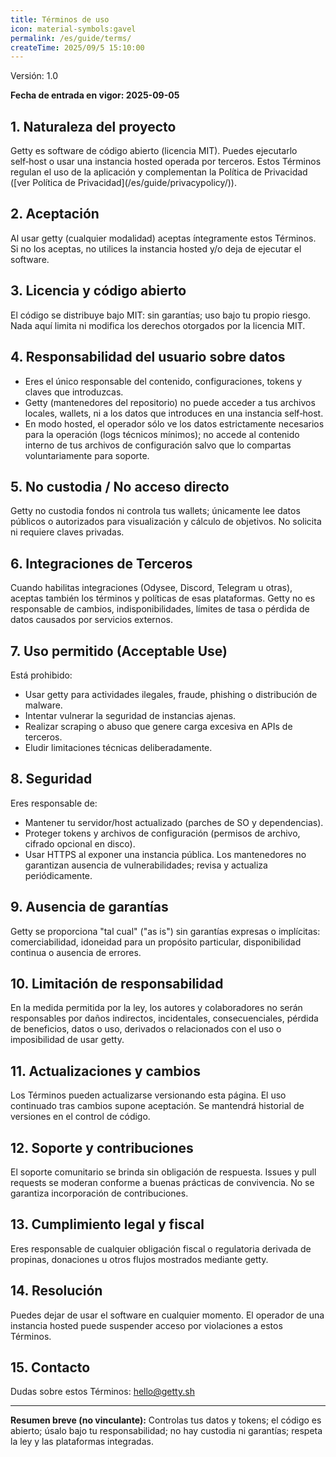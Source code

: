 ```yaml
---
title: Términos de uso
icon: material-symbols:gavel
permalink: /es/guide/terms/
createTime: 2025/09/5 15:10:00
---
```


Versión: 1.0

**Fecha de entrada en vigor: 2025-09-05**

## 1. Naturaleza del proyecto

Getty es software de código abierto (licencia MIT). Puedes ejecutarlo self‑host o usar una instancia hosted operada por terceros. Estos Términos regulan el uso de la aplicación y complementan la Política de Privacidad (\[ver Política de Privacidad](/es/guide/privacypolicy/)).

## 2. Aceptación

Al usar getty (cualquier modalidad) aceptas íntegramente estos Términos. Si no los aceptas, no utilices la instancia hosted y/o deja de ejecutar el software.

## 3. Licencia y código abierto

El código se distribuye bajo MIT: sin garantías; uso bajo tu propio riesgo. Nada aquí limita ni modifica los derechos otorgados por la licencia MIT.

## 4. Responsabilidad del usuario sobre datos

- Eres el único responsable del contenido, configuraciones, tokens y claves que introduzcas.
- Getty (mantenedores del repositorio) no puede acceder a tus archivos locales, wallets, ni a los datos que introduces en una instancia self‑host.
- En modo hosted, el operador sólo ve los datos estrictamente necesarios para la operación (logs técnicos mínimos); no accede al contenido interno de tus archivos de configuración salvo que lo compartas voluntariamente para soporte.

## 5. No custodia / No acceso directo

Getty no custodia fondos ni controla tus wallets; únicamente lee datos públicos o autorizados para visualización y cálculo de objetivos. No solicita ni requiere claves privadas.

## 6. Integraciones de Terceros

Cuando habilitas integraciones (Odysee, Discord, Telegram u otras), aceptas también los términos y políticas de esas plataformas. Getty no es responsable de cambios, indisponibilidades, límites de tasa o pérdida de datos causados por servicios externos.

## 7. Uso permitido (Acceptable Use)

Está prohibido:

- Usar getty para actividades ilegales, fraude, phishing o distribución de malware.
- Intentar vulnerar la seguridad de instancias ajenas.
- Realizar scraping o abuso que genere carga excesiva en APIs de terceros.
- Eludir limitaciones técnicas deliberadamente.

## 8. Seguridad

Eres responsable de:

- Mantener tu servidor/host actualizado (parches de SO y dependencias).
- Proteger tokens y archivos de configuración (permisos de archivo, cifrado opcional en disco).
- Usar HTTPS al exponer una instancia pública.
  Los mantenedores no garantizan ausencia de vulnerabilidades; revisa y actualiza periódicamente.

## 9. Ausencia de garantías

Getty se proporciona "tal cual" ("as is") sin garantías expresas o implícitas: comerciabilidad, idoneidad para un propósito particular, disponibilidad continua o ausencia de errores.

## 10. Limitación de responsabilidad

En la medida permitida por la ley, los autores y colaboradores no serán responsables por daños indirectos, incidentales, consecuenciales, pérdida de beneficios, datos o uso, derivados o relacionados con el uso o imposibilidad de usar getty.

## 11. Actualizaciones y cambios

Los Términos pueden actualizarse versionando esta página. El uso continuado tras cambios supone aceptación. Se mantendrá historial de versiones en el control de código.

## 12. Soporte y contribuciones

El soporte comunitario se brinda sin obligación de respuesta. Issues y pull requests se moderan conforme a buenas prácticas de convivencia. No se garantiza incorporación de contribuciones.

## 13. Cumplimiento legal y fiscal

Eres responsable de cualquier obligación fiscal o regulatoria derivada de propinas, donaciones u otros flujos mostrados mediante getty.

## 14. Resolución

Puedes dejar de usar el software en cualquier momento. El operador de una instancia hosted puede suspender acceso por violaciones a estos Términos.

## 15. Contacto

Dudas sobre estos Términos: hello@getty.sh

---

**Resumen breve (no vinculante):** Controlas tus datos y tokens; el código es abierto; úsalo bajo tu responsabilidad; no hay custodia ni garantías; respeta la ley y las plataformas integradas.

